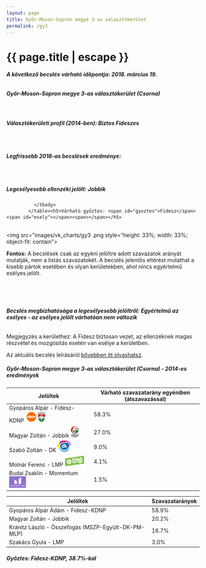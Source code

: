 ```yaml
---
layout: page
title: Győr-Moson-Sopron megye 3-as választókerület
permalink: /gy3
---
```


<h1 class="page-title">{{ page.title | escape }}</h1>

<div class="section">
    <div class="row">
          <div class="col s12"><h6><span><strong>A következő becslés várható időpontja: 2018. március 19.</strong></span></h6>
		  <h5>Győr-Moson-Sopron megye 3-as választókerület (Csorna)</h5>
<br/><h6><strong>Választókerületi profil (2014-ben): <span id="profil">Biztos Fideszes</span></strong></h6>
<br/>
<h6><strong>Legfrissebb 2018-as becslések eredménye:</strong></h6><br/>
			<h5><strong>Legesélyesebb ellenzéki jelölt: <span id="masodik">Jobbik</span><span id="esely2"></span><span></span></strong></h5>
<table class="striped">
              <thead>
                <tr>
                    <th>Jelöltek</th>
                    <th>Várható szavazatarány egyéniben (átszavazással)</th>
                </tr>
              </thead>
              <tbody>
             <tr>
                  <td>Gyopáros Alpár - Fidesz-KDNP <img src="images/fideszkdnp_logo.png" style="width:55px;height:30px;"></td>
				  <td id="id_fidesz">58.3%</td>
			</tr>
			<tr><td>Magyar Zoltán - Jobbik <img src="images/jobbik_logo.png" style="width:23px;height:30px;"></td><td id="id_jobbik">27.0%</td></tr>
<tr>
                  <td>Szabó Zoltán - DK <img src="images/dk_logo.png" style="width:34px;height:30px;"></td>
				  <td id="id_baloldal">9.0%</td>
			</tr>
			<tr>
                  <td>Molnár Ferenc - LMP <img src="images/lmp_logo.png" style="width:52px;height:30px;"></td>
				  <td id="lmp">4.1%</td>
			</tr>
			<tr>
				  <td>Budai Zsaklin - Momentum <img src="images/momentum_logo.png" style="width:44px;height:30px;"></td>
				  <td id="id_momentum">1.5%</td>
			</tr>
                
              </tbody>
            </table><h5>Várható győztes: <span id="gyoztes">Fidesz</span><span id="esely"></span><span></span></h5>
			
			
<br/><img src="images/vk_charts/gy3
.png style="height: 33%; width: 33%; object-fit: contain"><br/><p><strong>Fontos:</strong> A becslések csak az egyéni jelöltre adott szavazatok arányát mutatják, nem a listás szavazatokét. A becslés jelentős eltérést mutathat a kisebb pártok esetében és olyan kerületekben, ahol nincs egyértelmű esélyes jelölt.</p>
<br/>
			
<br/><h6><strong>Becslés megbízhatósága a legesélyesebb jelöltről:</strong> <strong><span id="biztos_jelolt">Egyértelmű az esélyes - az esélyes jelölt várhatóan nem változik</span></strong></h6>
<p>Megjegyzés a kerülethez: A Fidesz biztosan vezet, az ellenzéknek magas részvétel és mozgósítás esetén van esélye a kerületben.</p>
<p>Az aktuális becslés leírásáról <a href="../metodologia#0312">bővebben itt olvashatsz</a>.</p>
          </div>
    </div>
</div>

<div class="section">
    <div class="row">
          <div class="col s12">
		  <h5>Győr-Moson-Sopron megye 3-as választókerület (Csorna) - 2014-es eredmények</h5>
            <table class="striped">
              <thead>
                <tr>
                    <th>Jelöltek</th>
                    <th>Szavazatarányok</th>
                </tr>
              </thead>
              <tbody>
             <tr>
                  <td>Gyopáros Alpár Ádám - Fidesz-KDNP</td>
				  <td>58.9%</td>
			</tr>
			<tr>
			      <td>Magyar Zoltán - Jobbik</td>
				  <td>20.2%</td>
			</tr>
			<tr>
			      <td>Kránitz László - Összefogás (MSZP-Együtt-DK-PM-MLP)</td>
				  <td>16.7%</td> 
			</tr>
			<tr>
				  <td>Szakács Gyula - LMP</td>
				  <td>3.0%</td>
			</tr>                
              </tbody>
            </table>
			<h5>Győztes: Fidesz-KDNP, 38.7%-kal</h5>
          </div>
    </div>
</div>
